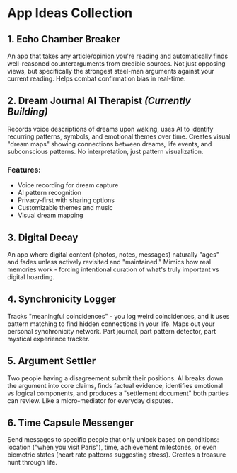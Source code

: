 # App Ideas Collection

## 1. Echo Chamber Breaker
An app that takes any article/opinion you're reading and automatically finds well-reasoned counterarguments from credible sources. Not just opposing views, but specifically the strongest steel-man arguments against your current reading. Helps combat confirmation bias in real-time.

## 2. Dream Journal AI Therapist *(Currently Building)*
Records voice descriptions of dreams upon waking, uses AI to identify recurring patterns, symbols, and emotional themes over time. Creates visual "dream maps" showing connections between dreams, life events, and subconscious patterns. No interpretation, just pattern visualization.

### Features:
- Voice recording for dream capture
- AI pattern recognition
- Privacy-first with sharing options
- Customizable themes and music
- Visual dream mapping

## 3. Digital Decay
An app where digital content (photos, notes, messages) naturally "ages" and fades unless actively revisited and "maintained." Mimics how real memories work - forcing intentional curation of what's truly important vs digital hoarding.

## 4. Synchronicity Logger
Tracks "meaningful coincidences" - you log weird coincidences, and it uses pattern matching to find hidden connections in your life. Maps out your personal synchronicity network. Part journal, part pattern detector, part mystical experience tracker.

## 5. Argument Settler
Two people having a disagreement submit their positions. AI breaks down the argument into core claims, finds factual evidence, identifies emotional vs logical components, and produces a "settlement document" both parties can review. Like a micro-mediator for everyday disputes.

## 6. Time Capsule Messenger
Send messages to specific people that only unlock based on conditions: location ("when you visit Paris"), time, achievement milestones, or even biometric states (heart rate patterns suggesting stress). Creates a treasure hunt through life.